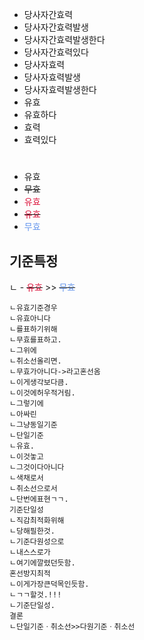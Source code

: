 - 당사자간효력
- 당사자간효력발생
- 당사자간효력발생한다
- 당사자간효력있다
- 당사자효력
- 당사자효력발생
- 당사자효력발생한다
- 유효
- 유효하다
- 효력
- 효력있다

#
- 유효
- ~~무효~~
- <font color="crimson"       >유효</font>
- ~~<font color="crimson"       >유효</font>~~
- <font color="cornflowerblue">무효</font>


## 기준특정
ㄴ - ~~<font color="crimson"       >유효</font>~~ >> ~~<font color="cornflowerblue">무효</font>~~
```
ㄴ유효기준경우
ㄴ유효아니다
ㄴ를표하기위해
ㄴ무효를표하고.
ㄴ그위에
ㄴ취소선올리면.
ㄴ무효가아니다->라고혼선옴
ㄴ이게생각보다큼.
ㄴ이것에허우적거림.
ㄴ그렇기에
ㄴ아싸린
ㄴ그냥동일기준
ㄴ단일기준
ㄴ유효.
ㄴ이것놓고
ㄴ그것이다아니다
ㄴ색채로서
ㄴ취소선으로서
ㄴ단번에표현ㄱㄱ.
기준단일성
ㄴ직감최적화위해
ㄴ당해필한것.
ㄴ기준다원성으로
ㄴ내스스로가
ㄴ여기에깔렸던듯함.
혼선방지최적
ㄴ이게가장큰덕목인듯함.
ㄴㄱㄱ할것.!!!
ㄴ기준단일성.
결론
ㄴ단일기준ㆍ취소선>>다원기준ㆍ취소선

